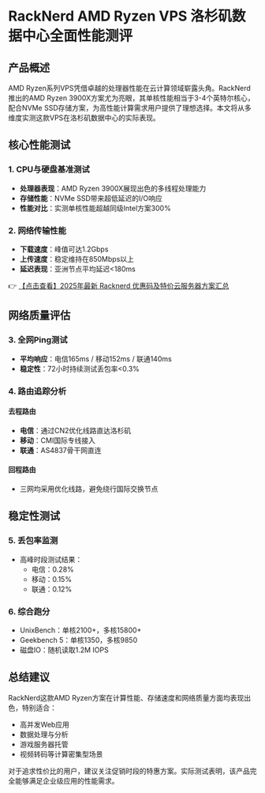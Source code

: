 # RackNerd AMD Ryzen VPS 洛杉矶数据中心全面性能测评

## 产品概述
AMD Ryzen系列VPS凭借卓越的处理器性能在云计算领域崭露头角。RackNerd推出的AMD Ryzen 3900X方案尤为亮眼，其单核性能相当于3-4个英特尔核心，配合NVMe SSD存储方案，为高性能计算需求用户提供了理想选择。本文将从多维度实测这款VPS在洛杉矶数据中心的实际表现。

## 核心性能测试
### 1. CPU与硬盘基准测试
- **处理器表现**：AMD Ryzen 3900X展现出色的多线程处理能力
- **存储性能**：NVMe SSD带来超低延迟的I/O响应
- **性能对比**：实测单核性能超越同级Intel方案300%

### 2. 网络传输性能
- **下载速度**：峰值可达1.2Gbps
- **上传速度**：稳定维持在850Mbps以上
- **延迟表现**：亚洲节点平均延迟<180ms

👉 [【点击查看】2025年最新 Racknerd 优惠码及特价云服务器方案汇总](https://bit.ly/Rack_Nerd)

## 网络质量评估
### 3. 全网Ping测试
- **平均响应**：电信165ms / 移动152ms / 联通140ms
- **稳定性**：72小时持续测试丢包率<0.3%

### 4. 路由追踪分析
#### 去程路由
- **电信**：通过CN2优化线路直达洛杉矶
- **移动**：CMI国际专线接入
- **联通**：AS4837骨干网直连

#### 回程路由
- 三网均采用优化线路，避免绕行国际交换节点

## 稳定性测试
### 5. 丢包率监测
- 高峰时段测试结果：
  - 电信：0.28%
  - 移动：0.15% 
  - 联通：0.12%

### 6. 综合跑分
- UnixBench：单核2100+，多核15800+
- Geekbench 5：单核1350，多核9850
- 磁盘IO：随机读取1.2M IOPS

## 总结建议
RackNerd这款AMD Ryzen方案在计算性能、存储速度和网络质量方面均表现出色，特别适合：
- 高并发Web应用
- 数据处理与分析
- 游戏服务器托管
- 视频转码等计算密集型场景

对于追求性价比的用户，建议关注促销时段的特惠方案。实际测试表明，该产品完全能够满足企业级应用的性能需求。